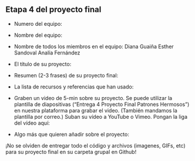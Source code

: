 ## Etapa 4 del proyecto final

- Numero del equipo:
- Nombre del equipo:
- Nombre de todos los miembros en el equipo:
Diana Guaiña
Esther Sandoval
Analía Fernández

- El título de su proyecto:
- Resumen (2-3 frases) de su proyecto final:
- La lista de recursos y referencias que han usado:
- Graben un video de 5-min sobre su proyecto. Se puede utilizar la plantilla de diapositivas (“Entrega 4 Proyecto Final Patrones Hermosos”) en nuestra plataforma para grabar el video. (También mandamos la plantilla por correo.) Suban su vídeo a YouTube o Vimeo. Pongan la liga del vídeo aquí: 
- Algo más que quieren añadir sobre el proyecto:

¡No se olviden de entregar todo el código y archivos (imagenes, GIFs, etc) para su proyecto final en su carpeta grupal en Github!
